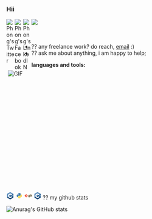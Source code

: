
### Hii
<a href="https://twitter.com/ph_m3pa831">
  <img align="left" alt="Phong's Twitter" width="22px" src="https://raw.githubusercontent.com/peterthehan/peterthehan/master/assets/twitter.svg" />
</a>
<a href="https://www.linkedin.com/in/abhisheknaiidu/">
  <img align="left" alt="Phong's Facebook" width="22px" src="https://gist.githubusercontent.com/electricg/19b1bb4e8044dec8d1d3/raw/c6c274b3f0cbcf00b2f6ad4ff9ceae9d4fc26d30/facebook.svg" />
</a>
<a href="edin.com/in/phong-nguyen-9a9b04250/">
  <img align="left" alt="Phong's LinkedIN" width="22px" src="https://raw.githubusercontent.com/peterthehan/peterthehan/master/assets/linkedin.svg" />
</a>

![](https://visitor-badge.glitch.me/badge?page_id=phong-nt-990.phong-nt-990)

<br />


  <img align="right" alt="GIF" src="https://github.com/abhisheknaiidu/abhisheknaiidu/blob/master/code.gif?raw=true" width="500" height="320" />
  
- ?? any freelance work? do reach, [email](mailto:nguyenthephong508@gmail.com) :)
- ?? ask me about anything, i am happy to help;

**languages and tools:**  
<code><img height="20" src="https://raw.githubusercontent.com/github/explore/80688e429a7d4ef2fca1e82350fe8e3517d3494d/topics/cpp/cpp.png"></code>
<code><img height="20" src="https://raw.githubusercontent.com/github/explore/80688e429a7d4ef2fca1e82350fe8e3517d3494d/topics/python/python.png"></code>
<code><img height="20" src="https://raw.githubusercontent.com/github/explore/80688e429a7d4ef2fca1e82350fe8e3517d3494d/topics/git/git.png"></code>
<code><img height="20" src="https://raw.githubusercontent.com/github/explore/80688e429a7d4ef2fca1e82350fe8e3517d3494d/topics/cpp/cpp.png"></code>
?? my github stats

![Anurag's GitHub stats](https://github-readme-stats.vercel.app/api?username=phong-nt-990&show_icons=true&theme=transparent)


